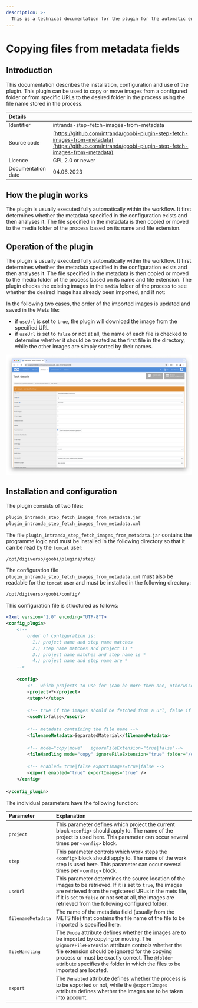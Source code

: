 ```yaml
---
description: >-
  This is a technical documentation for the plugin for the automatic enriching the process with images based on metadata with the file names in the process.
---
```


# Copying files from metadata fields

## Introduction
This documentation describes the installation, configuration and use of the plugin. This plugin can be used to copy or move images from a configured folder or from specific URLs to the desired folder in the process using the file name stored in the process. 

| Details |  |
| :--- | :--- |
| Identifier | intranda-step-fetch-images-from-metadata |
| Source code | [https://github.com/intranda/goobi-plugin-step-fetch-images-from-metadata](https://github.com/intranda/goobi-plugin-step-fetch-images-from-metadata) |
| Licence | GPL 2.0 or newer |
| Documentation date | 04.06.2023 |


## How the plugin works
The plugin is usually executed fully automatically within the workflow. It first determines whether the metadata specified in the configuration exists and then analyses it. The file specified in the metadata is then copied or moved to the media folder of the process based on its name and file extension.


## Operation of the plugin
The plugin is usually executed fully automatically within the workflow. It first determines whether the metadata specified in the configuration exists and then analyses it. The file specified in the metadata is then copied or moved to the media folder of the process based on its name and file extension. The plugin checks the existing images in the `media` folder of the process to see whether the desired image has already been imported, and if not:

In the following two cases, the order of the imported images is updated and saved in the Mets file:	
- if `useUrl` is set to `true`, the plugin will download the image from the specified URL 
- if `useUrl` is set to `false` or not at all, the name of each file is checked to determine whether it should be treated as the first file in the directory, while the other images are simply sorted by their names.

![Selection of the plugin within the workflow configuration](../.gitbook/assets/intranda_step_fetch_images_from_metadata_en.png)


## Installation and configuration
The plugin consists of two files:

```bash
plugin_intranda_step_fetch_images_from_metadata.jar
plugin_intranda_step_fetch_images_from_metadata.xml
```

The file `plugin_intranda_step_fetch_images_from_metadata.jar` contains the programme logic and must be installed in the following directory so that it can be read by the `tomcat` user:

```bash
/opt/digiverso/goobi/plugins/step/
```

The configuration file `plugin_intranda_step_fetch_images_from_metadata.xml` must also be readable for the `tomcat` user and must be installed in the following directory:

```bash
/opt/digiverso/goobi/config/
```

This configuration file is structured as follows:

```xml
<?xml version="1.0" encoding="UTF-8"?>
<config_plugin>
    <!--
        order of configuration is:
          1.) project name and step name matches
          2.) step name matches and project is *
          3.) project name matches and step name is *
          4.) project name and step name are *
	-->
    
    <config>
        <!-- which projects to use for (can be more then one, otherwise use *) -->
        <project>*</project>
        <step>*</step>
        
        <!-- true if the images should be fetched from a url, false if the images should be fetched from the following configured folder. DEFAULT false -->
        <useUrl>false</useUrl>

        <!-- metadata containing the file name -->
        <filenameMetadata>SeparatedMaterial</filenameMetadata>

        <!-- mode="copy|move"   ignoreFileExtension="true|false"-->
        <fileHandling mode="copy" ignoreFileExtension="true" folder="/opt/digiverso/import/images/" />

        <!-- enabled= true|false exportImages=true|false -->
        <export enabled="true" exportImages="true" />
    </config>

</config_plugin>
```

The individual parameters have the following function:

| Parameter | Explanation |
| :--- | :--- |
| `project` | This parameter defines which project the current block `<config>` should apply to. The name of the project is used here. This parameter can occur several times per `<config>` block. |
| `step` | This parameter controls which work steps the `<config>` block should apply to. The name of the work step is used here. This parameter can occur several times per `<config>` block. |
| `useUrl` | This parameter determines the source location of the images to be retrieved. If it is set to `true`, the images are retrieved from the registered URLs in the mets file, if it is set to `false` or not set at all, the images are retrieved from the following configured folder. |
| `filenameMetadata` | The name of the metadata field (usually from the METS file) that contains the file name of the file to be imported is specified here. |
| `fileHandling` | The `@mode` attribute defines whether the images are to be imported by copying or moving. The `@ignoreFileExtension` attribute controls whether the file extension should be ignored for the copying process or must be exactly correct. The `@folder` attribute specifies the folder in which the files to be imported are located. |
| `export` | The `@enabled` attribute defines whether the process is to be exported or not, while the `@exportImages` attribute defines whether the images are to be taken into account.  |
